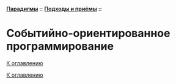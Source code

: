 **[Парадигмы](../../README.md#paradigms-models) ::** 
**[Подходы и приёмы](../../README.md#paradigms-techniques) ::**
# Событийно-ориентированное программирование

<!--

-->

[К оглавлению](../../README.md#paradigms-techniques)



[К оглавлению](../../README.md#paradigms-techniques)
